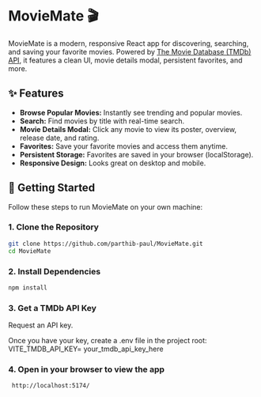 # MovieMate 🎬

MovieMate is a modern, responsive React app for discovering, searching, and saving your favorite movies. Powered by [The Movie Database (TMDb) API](https://www.themoviedb.org/documentation/api), it features a clean UI, movie details modal, persistent favorites, and more.


## ✨ Features

- **Browse Popular Movies:** Instantly see trending and popular movies.
- **Search:** Find movies by title with real-time search.
- **Movie Details Modal:** Click any movie to view its poster, overview, release date, and rating.
- **Favorites:** Save your favorite movies and access them anytime.
- **Persistent Storage:** Favorites are saved in your browser (localStorage).
- **Responsive Design:** Looks great on desktop and mobile.


## 🚀 Getting Started

Follow these steps to run MovieMate on your own machine:

### 1. Clone the Repository

```sh
git clone https://github.com/parthib-paul/MovieMate.git
cd MovieMate
```
### 2. Install Dependencies
```sh
npm install
```
### 3. Get a TMDb API Key
Request an API key.

Once you have your key, create a .env file in the project root: VITE_TMDB_API_KEY= your_tmdb_api_key_here

### 4. Open in your browser to view the app
```sh
 http://localhost:5174/
```




 

